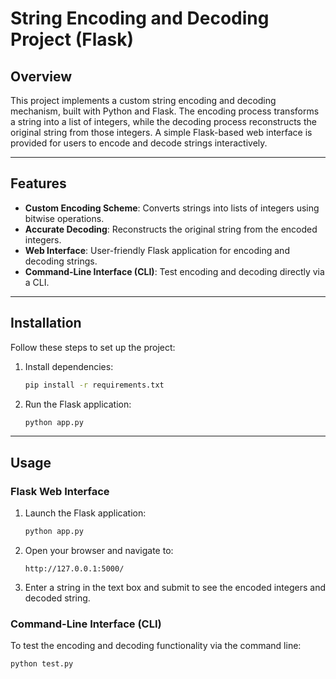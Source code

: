 # String Encoding and Decoding Project (Flask)

## Overview
This project implements a custom string encoding and decoding mechanism, built with Python and Flask. The encoding process transforms a string into a list of integers, while the decoding process reconstructs the original string from those integers. A simple Flask-based web interface is provided for users to encode and decode strings interactively.

---

## Features
- **Custom Encoding Scheme**: Converts strings into lists of integers using bitwise operations.
- **Accurate Decoding**: Reconstructs the original string from the encoded integers.
- **Web Interface**: User-friendly Flask application for encoding and decoding strings.
- **Command-Line Interface (CLI)**: Test encoding and decoding directly via a CLI.

---

## Installation

Follow these steps to set up the project:

1. Install dependencies:
    ```bash
    pip install -r requirements.txt
    ```

2. Run the Flask application:
    ```bash
    python app.py
    ```

---

## Usage

### Flask Web Interface
1. Launch the Flask application:
    ```bash
    python app.py
    ```
2. Open your browser and navigate to:
    ```
    http://127.0.0.1:5000/
    ```
3. Enter a string in the text box and submit to see the encoded integers and decoded string.

### Command-Line Interface (CLI)
To test the encoding and decoding functionality via the command line:
```bash
python test.py
